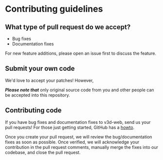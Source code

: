 # Contributing guidelines

## What type of pull request do we accept?

* Bug fixes
* Documentation fixes

For new feature additions, please open an issue first to discuss the feature.

## Submit your own code

We'd love to accept your patches! However,

***Please note that*** only original source code from you and other people can be accepted into this repository.

## Contributing code

If you have bug fixes and documentation fixes to v3d-web, send us your pull requests! For those just getting started, GitHub has a [howto](https://help.github.com/articles/using-pull-requests/).

Once you create your pull request, we will review the bug/documentation fixes as soon as possible. Once verified, we will acknowledge your contribution in the pull request comments, manually merge the fixes into our codebase, and close the pull request.
